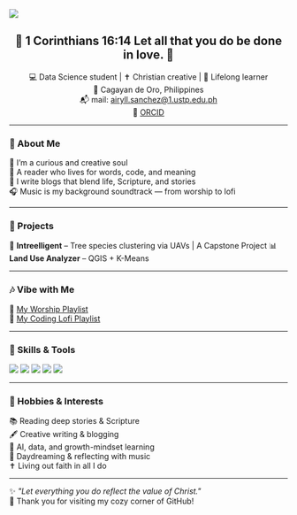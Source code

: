 
<!-- 🌸 Cute Banner -->
<img src="https://capsule-render.vercel.app/api?type=rect&color=FFC0CB&height=180&section=header" />

<div align="center">

<h2> 🌸 </b>  1 Corinthians 16:14 Let all that you do be done in love. </b> 🌸</h2>

💻 Data Science student | ✝️ Christian creative | 🌱 Lifelong learner  
📍 Cagayan de Oro, Philippines  
📬 mail: <a href="mailto:airyll.sanchez@1.ustp.edu.ph">airyll.sanchez@1.ustp.edu.ph</a>  
🧾 [ORCID]([https://orcid.org/0009-0002-4612-6648) 

</div>

---

### 🌼 About Me

🦋 I’m a curious and creative soul  
📖 A reader who lives for words, code, and meaning  
📝 I write blogs that blend life, Scripture, and stories  
🎧 Music is my background soundtrack — from worship to lofi  

---

### 💖 Projects 

🌱 **Intreelligent** –  Tree species clustering  via UAVs  | A Capstone Project 
📊 **Land Use Analyzer** – QGIS + K-Means 

---

### 🎶 Vibe with Me

🔗 [My Worship Playlist](https://www.youtube.com/playlist?list=YOUR_WORSHIP_LINK)  
🔗 [My Coding Lofi Playlist](https://www.youtube.com/playlist?list=YOUR_LOFI_LINK)  

---

### 🧠 Skills & Tools

<img src="https://img.shields.io/badge/Python-FFD1DC?style=flat&logo=python&logoColor=black" />
<img src="https://img.shields.io/badge/JavaScript-FFB6C1?style=flat&logo=javascript&logoColor=black" />
<img src="https://img.shields.io/badge/Express-FF69B4?style=flat&logo=express&logoColor=white" />
<img src="https://img.shields.io/badge/QGIS-98FB98?style=flat&logo=qgis&logoColor=black" />
<img src="https://img.shields.io/badge/SQLite-ADD8E6?style=flat&logo=sqlite&logoColor=black" />

---

### 🌸 Hobbies & Interests

📚 Reading deep stories & Scripture  
🖋️ Creative writing & blogging  
🧠 AI, data, and growth-mindset learning  
🎀 Daydreaming & reflecting with music  
✝️ Living out faith in all I do  

---

✨ *"Let everything you do reflect the value of Christ."*  
💌 Thank you for visiting my cozy corner of GitHub!

</div>
